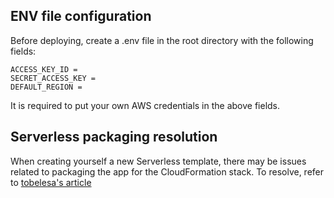 ## ENV file configuration
Before deploying, create a .env file in the root directory with the following fields:
```
ACCESS_KEY_ID = 
SECRET_ACCESS_KEY = 
DEFAULT_REGION = 
```
It is required to put your own AWS credentials in the above fields.

## Serverless packaging resolution
When creating yourself a new Serverless template, there may be issues related to packaging the app for the CloudFormation stack. To resolve, refer to [tobelesa's article](https://forum.serverless.com/t/emfile-too-many-open-files-error-while-ci-cd-deploy/14245/9)
